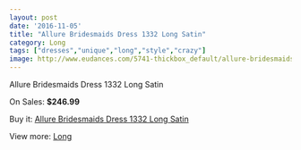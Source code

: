 ```yaml
---
layout: post
date: '2016-11-05'
title: "Allure Bridesmaids Dress 1332 Long Satin"
category: Long
tags: ["dresses","unique","long","style","crazy"]
image: http://www.eudances.com/5741-thickbox_default/allure-bridesmaids-dress-1332-long-satin.jpg
---
```

Allure Bridesmaids Dress 1332 Long Satin

On Sales: **$246.99**
<a href="https://www.eudances.com/en/long/1999-allure-bridesmaids-dress-1332-long-satin.html"><amp-img layout="responsive" width="600" height="600" src="//www.eudances.com/5741-thickbox_default/allure-bridesmaids-dress-1332-long-satin.jpg" alt="Allure Bridesmaids Dress 1332 Long Satin 0" /></a>

Buy it: [Allure Bridesmaids Dress 1332 Long Satin](https://www.eudances.com/en/long/1999-allure-bridesmaids-dress-1332-long-satin.html "Allure Bridesmaids Dress 1332 Long Satin")

View more: [Long](https://www.eudances.com/en/21-long "Long")